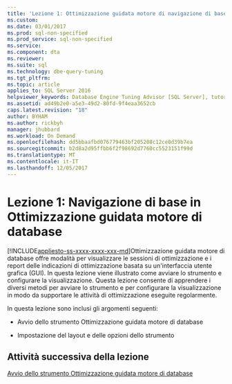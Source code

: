 ```yaml
---
title: 'Lezione 1: Ottimizzazione guidata motore di navigazione di base nel Database | Documenti Microsoft'
ms.custom: 
ms.date: 03/01/2017
ms.prod: sql-non-specified
ms.prod_service: sql-non-specified
ms.service: 
ms.component: dta
ms.reviewer: 
ms.suite: sql
ms.technology: dbe-query-tuning
ms.tgt_pltfrm: 
ms.topic: article
applies_to: SQL Server 2016
helpviewer_keywords: Database Engine Tuning Advisor [SQL Server], tutorials
ms.assetid: ad49b2e0-a5e3-49d2-80fd-9f4eaa3652cb
caps.latest.revision: "18"
author: BYHAM
ms.author: rickbyh
manager: jhubbard
ms.workload: On Demand
ms.openlocfilehash: dd5bbaafbd076779463bf205208c12ce0d39b7ea
ms.sourcegitcommit: b2d8a2d95ffbb6f2f98692d7760cc5523151f99d
ms.translationtype: MT
ms.contentlocale: it-IT
ms.lasthandoff: 12/05/2017
---
```

# <a name="lesson-1-basic-navigation-in-database-engine-tuning-advisor"></a>Lezione 1: Navigazione di base in Ottimizzazione guidata motore di database
[!INCLUDE[appliesto-ss-xxxx-xxxx-xxx-md](../../includes/appliesto-ss-xxxx-xxxx-xxx-md.md)]Ottimizzazione guidata motore di database offre modalità per visualizzare le sessioni di ottimizzazione e i report delle indicazioni di ottimizzazione basata su un'interfaccia utente grafica (GUI). In questa lezione viene illustrato come avviare lo strumento e configurare la visualizzazione. Questa lezione consente di apprendere i diversi metodi per avviare lo strumento e per configurare la visualizzazione in modo da supportare le attività di ottimizzazione eseguite regolarmente.  
  
In questa lezione sono inclusi gli argomenti seguenti:  
  
-   Avvio dello strumento Ottimizzazione guidata motore di database  
  
-   Impostazione del layout e delle opzioni dello strumento  
  
## <a name="next-task-in-this-lesson"></a>Attività successiva della lezione  
[Avvio dello strumento Ottimizzazione guidata motore di database](../../tools/dta/lesson-1-1-launching-database-engine-tuning-advisor.md)  
  
  
  
